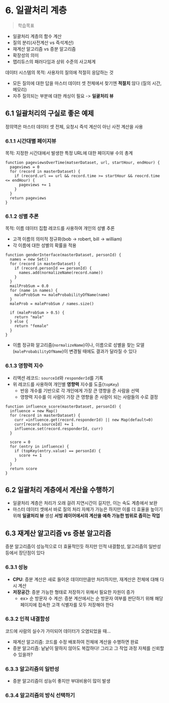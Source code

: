 # 6. 일괄처리 계층

> 학습목표
- 일괄처리 계층의 함수 계산
- 질의 분리(사전계산 vs 즉석계산)
- 재계산 알고리즘 vs 증분 알고리즘
- 확장성의 의미
- 맵리듀스의 패러다임과 상위 수준의 사고체계

데이터 시스템의 목적: 사용자의 질의에 적절히 응답하는 것
- 모든 질의에 대한 답을 마스터 데이터 셋 전체에서 찾기엔 **적절치** 않다 (질의 시간, 메모리)
- 자주 질의되는 부분에 대한 캐싱이 필요 -> **일괄처리 뷰**


## 6.1 일괄처리의 구실로 좋은 예제
정의역은 마스터 데이터 셋 전체, 요청시 즉석 계산이 아닌 사전 계산을 사용

### 6.1.1 시간대별 페이지뷰
목적: 지정한 시간대에서 발생한 특정 URL에 대한 페이지뷰 수의 총계
```
function pageviewsOverTime(matserDataset, url, startHour, endHour) {
  pageviews = 0
  for (record in masterDataset) {
    if (record.url == url && record.time >= startHour && reocrd.time <= endHour) {
      pageviews += 1
    }
  }
  return pageviews
}
```

### 6.1.2 성별 추론
목적: 이름 데이터 집합 레코드를 사용하여 개인의 성별 추론
- 고객 이름의 의미적 정규화(bob -> robert, bill -> william)
- 각 이름에 대한 성별의 확률을 적용
```
function genderInterface(masterDataset, personId) {
  names = new Set()
  for (record in masterDataset) {
    if (record.personId == personId) {
      names.add(normalizeName(record.name))
    }
  }
  mailProbSum = 0.0
  for (name in names) {
    maleProbSum += maleProbabilityOfName(name)
  }
  maleProb = maleProbSum / names.size()

  if (maleProbSum > 0.5) {
    return "male"
  } else {
    return "female"
  }
}
```
- 이름 정규화 알고리즘(`normalizeName`)이나, 이름으로 성별을 찾는 모델(`maleProbabilityOfName`)이 변경될 때에도 결과가 달라질 수 있다

### 6.1.3 영향력 지수
- 리액션 레코드: `sourceId`와 `responderId`를 기록
- 위 레코드를 사용하여 개인별 **영향력** 지수를 도출(`topKey`)
  - 반응 개수를 기반으로 각 개인에게 가장 큰 영향을 준 사람을 선택
  - 영향력 지수를 이 사람이 가장 큰 영향을 준 사람이 되는 사람들의 수로 결정

```
function influence_score(masterDataset, personId) {
  influence = new Map()
  for (record in masterDataset) {
    curr =influence.get(record.responderId) || new Map(default=0)
    curr[record.sourceId] += 1
    influence.set(record.responderId, curr)
  }

  score = 0
  for (entry in influence) {
    if (topKey(entry.value) == personId) {
      score += 1
    }
  }
  return score
}
```

## 6.2 일괄처리 계층에서 계산을 수행하기
- 일괄처리 계층은 처리가 오래 걸려 지연시간이 길지만, 이는 속도 계층에서 보완
- 마스터 데이터 셋에서 바로 질의 처리 자체가 가능은 하지만 이를 더 효율을 높이기 위해 **일괄처리 뷰** 생성
**서빙 레이어에서의 계산을 예측 가능한 범위로 좁히는 작업**

## 6.3 재계산 알고리즘 vs 증분 알고리즘
증분 알고리즘이 성능적으로 더 효율적인듯 하지만 인적 내결함성, 알고리즘의 일반성 등에서 장단점이 있다

### 6.3.1 성능
- **CPU**: 증분 계산은 새로 들어온 데이터만큼만 처리하지만, 재계산은 전체에 대해 다시 계산
- **저장공간**: 증분 가능한 형태로 저장하기 위해서 필요한 자원이 증가
  - ex> 순 방문자 수 계산: 증분 계산에서는 순 방문자 여부를 판단하기 위해 해당 페이지에 접속한 고객 식별자를 모두 저장해야 한다

### 6.3.2 인적 내결함성
코드에 사람의 실수가 가미되어 데이터가 오염되었을 때...
- 재계산 알고리즘: 코드를 수정 배포하여 전체에 계산을 수행하면 완료
- 증분 알고리즘: 낱낱이 말하지 않아도 복잡하다! 그리고 그 작업 과정 자체를 신뢰할 수 있을까?

### 6.3.3 알고리즘의 일반성
- 증분 알고리즘이 성능이 좋지만 부대비용이 많이 발생 

### 6.3.4 알고리즘의 방식 선택하기
